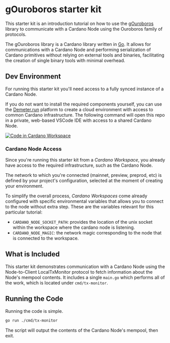# gOuroboros starter kit

This starter kit is an introduction tutorial on how to use the
[gOuroboros](https://github.com/blinklabs-io/gouroboros) library to communicate
with a Cardano Node using the Ouroboros family of protocols.

The gOuroboros library is a Cardano library written in [Go](https://go.dev). It
allows for communications with a Cardano Node and performing serialization of
Cardano primitives without relying on external tools and binaries, facilitating
the creation of single binary tools with minimal overhead.

## Dev Environment

For running this starter kit you'll need access to a fully synced instance of a
Cardano Node.

If you do not want to install the required components yourself, you can use the
[Demeter.run](https://demeter.run) platform to create a cloud environment with
access to common Cardano infrastructure. The following command will open this
repo in a private, web-based VSCode IDE with access to a shared Cardano Node.

[![Code in Cardano Workspace](https://demeter.run/code/badge.svg)](https://demeter.run/code?repository=https://github.com/blinklabs-io/gouroboros-starter-kit.git&template=golang)

### Cardano Node Access

Since you're running this starter kit from a _Cardano Workspace_, you already
have access to the required infrastructure, such as the Cardano Node.

The network to which you're connected (mainnet, preview, preprod, etc) is
defined by your project's configuration, selected at the moment of creating
your environment.

To simplify the overall process, _Cardano Workspaces_ come already configured
with specific environmental variables that allows you to connect to the node
without extra step. These are the variables relevant for this particular
tutorial:

- `CARDANO_NODE_SOCKET_PATH`: provides the location of the unix socket within
    the workspace where the cardano node is listening.
- `CARDANO_NODE_MAGIC`: the network magic corresponding to the node that is
    connected to the workspace.

## What is Included

This starter kit demonstrates communication with a Cardano Node using the
Node-to-Client LocalTxMonitor protocol to fetch information about the Node's
mempool contents. It includes a single `main.go` which performs all of the
work, which is located under `cmd/tx-monitor`.

## Running the Code

Running the code is simple.

```bash
go run ./cmd/tx-monitor
```

The script will output the contents of the Cardano Node's mempool, then exit.
